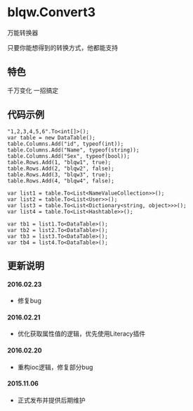# blqw.Convert3
万能转换器

只要你能想得到的转换方式，他都能支持

## 特色  
千万变化 一招搞定

## 代码示例
```
"1,2,3,4,5,6".To<int[]>();
var table = new DataTable();
table.Columns.Add("id", typeof(int));
table.Columns.Add("Name", typeof(string));
table.Columns.Add("Sex", typeof(bool));
table.Rows.Add(1, "blqw1", true);
table.Rows.Add(2, "blqw2", false);
table.Rows.Add(3, "blqw3", true);
table.Rows.Add(4, "blqw4", false);

var list1 = table.To<List<NameValueCollection>>();
var list2 = table.To<List<User>>();
var list3 = table.To<List<Dictionary<string, object>>>();
var list4 = table.To<List<Hashtable>>();

var tb1 = list1.To<DataTable>();
var tb2 = list2.To<DataTable>();
var tb3 = list3.To<DataTable>();
var tb4 = list4.To<DataTable>();
```

## 更新说明  
#### 2016.02.23  
* 修复bug  

#### 2016.02.21  
* 优化获取属性值的逻辑，优先使用Literacy插件  

#### 2016.02.20  
* 重构ioc逻辑，修复部分bug  

#### 2015.11.06
* 正式发布并提供后期维护